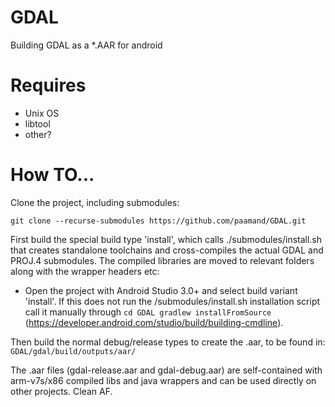 # GDAL
Building GDAL as a *.AAR for android

# Requires
- Unix OS
- libtool
- other?

# How TO...
Clone the project, including submodules:

`git clone --recurse-submodules https://github.com/paamand/GDAL.git`

First build the special build type 'install', which calls ./submodules/install.sh that creates standalone toolchains and cross-compiles the actual GDAL and PROJ.4 submodules. The compiled libraries are moved to relevant folders along with the wrapper headers etc:
- Open the project with Android Studio 3.0+ and select build variant 'install'. If this does not run the /submodules/install.sh installation script call it manually through
`cd GDAL
gradlew installFromSource`
(https://developer.android.com/studio/build/building-cmdline).

Then build the normal debug/release types to create the .aar, to be found in:
`GDAL/gdal/build/outputs/aar/`

The .aar files (gdal-release.aar and gdal-debug.aar) are self-contained with arm-v7s/x86 compiled libs and java wrappers and can be used directly on other projects. Clean AF.
